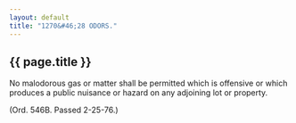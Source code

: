 ```yaml
---
layout: default 
title: "1270&#46;28 ODORS."
---
```


{{ page.title }}
----------------

No malodorous gas or matter shall be permitted which is offensive or
which produces a public nuisance or hazard on any adjoining lot or
property.

(Ord. 546B. Passed 2-25-76.)
